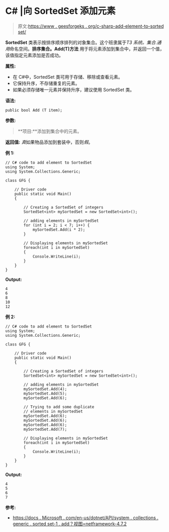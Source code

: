 # C# |向 SortedSet 添加元素

> 原文:[https://www . geesforgeks . org/c-sharp-add-element-to-sorted set/](https://www.geeksforgeeks.org/c-sharp-add-element-to-sortedset/)

**SortedSet** 类表示按排序顺序排列的对象集合。这个班隶属于*T3 系统。集合.通用*命名空间。**排序集合<t>。Add(T)方法</t>** 用于将元素添加到集合中，并返回一个值，该值指定元素添加是否成功。

**属性:**

*   在 C#中，SortedSet 类可用于存储、移除或查看元素。
*   它保持升序，不存储重复的元素。
*   如果必须存储唯一元素并保持升序，建议使用 SortedSet 类。

**语法:**

```
public bool Add (T item);

```

**参数:**

> **项目:**添加到集合中的元素。

**返回值:** *真*如果物品添加到套装中，否则*假*。

**例 1:**

```
// C# code to add element to SortedSet
using System;
using System.Collections.Generic;

class GFG {

    // Driver code
    public static void Main()
    {

        // Creating a SortedSet of integers
        SortedSet<int> mySortedSet = new SortedSet<int>();

        // adding elements in mySortedSet
        for (int i = 2; i < 7; i++) {
            mySortedSet.Add(i * 2);
        }

        // Displaying elements in mySortedSet
        foreach(int i in mySortedSet)
        {
            Console.WriteLine(i);
        }
    }
}
```

**Output:**

```
4
6
8
10
12

```

**例 2:**

```
// C# code to add element to SortedSet
using System;
using System.Collections.Generic;

class GFG {

    // Driver code
    public static void Main()
    {

        // Creating a SortedSet of integers
        SortedSet<int> mySortedSet = new SortedSet<int>();

        // adding elements in mySortedSet
        mySortedSet.Add(4);
        mySortedSet.Add(5);
        mySortedSet.Add(6);

        // Trying to add some duplicate
        // elements in mySortedSet
        mySortedSet.Add(6);
        mySortedSet.Add(6);
        mySortedSet.Add(6);
        mySortedSet.Add(7);

        // Displaying elements in mySortedSet
        foreach(int i in mySortedSet)
        {
            Console.WriteLine(i);
        }
    }
}
```

**Output:**

```
4
5
6
7

```

**参考:**

*   [https://docs . Microsoft . com/en-us/dotnet/API/system . collections . generic . sorted set-1 . add？视图=netframework-4.7.2](https://docs.microsoft.com/en-us/dotnet/api/system.collections.generic.sortedset-1.add?view=netframework-4.7.2)